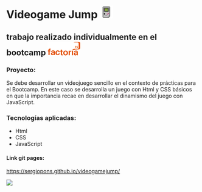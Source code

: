 # Videogame Jump  ![](images/retrogame1.png)

## trabajo realizado individualmente en el bootcamp ![](images/factoriaF5r.png)

### Proyecto:

 Se debe desarrollar un videojuego sencillo en el contexto de prácticas para el Bootcamp. 
 En este caso se desarrolla un juego con Html y CSS básicos en que la importancia recae en desarrollar el dinamismo del juego con JavaScript. 

### Tecnologías aplicadas:

- Html
- CSS
- JavaScript

    
#### Link git pages:
https://sergiopons.github.io/videogamejump/




![](images/.png)
